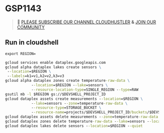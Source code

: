 # GSP1143
>🚨 [PLEASE SUBSCRIBE OUR CHANNEL CLOUDHUSTLER](https://www.youtube.com/@cloudhustlers) **&** [JOIN OUR COMMUNITY](https://chat.whatsapp.com/KBfUcSleGGEFf2Xvvm8FW3)
## Run in cloudshell
```cmd
export REGION=
```
```cmd
gcloud services enable dataplex.googleapis.com
gcloud alpha dataplex lakes create sensors \
 --location=$REGION \
 --labels=k1=v1,k2=v2,k3=v3 
gcloud alpha dataplex zones create temperature-raw-data \
            --location=$REGION --lake=sensors \
            --resource-location-type=SINGLE_REGION --type=RAW
gsutil mb -l $REGION gs://$DEVSHELL_PROJECT_ID
gcloud dataplex assets create measurements --location=$REGION \
            --lake=sensors --zone=temperature-raw-data \
            --resource-type=STORAGE_BUCKET \
            --resource-name=projects/$DEVSHELL_PROJECT_ID/buckets/$DEVSHELL_PROJECT_ID
gcloud dataplex assets delete measurements --zone=temperature-raw-data --lake=sensors --location=$REGION --quiet
gcloud dataplex zones delete temperature-raw-data --lake=sensors --location=$REGION --quiet
gcloud dataplex lakes delete sensors --location=$REGION --quiet
```
